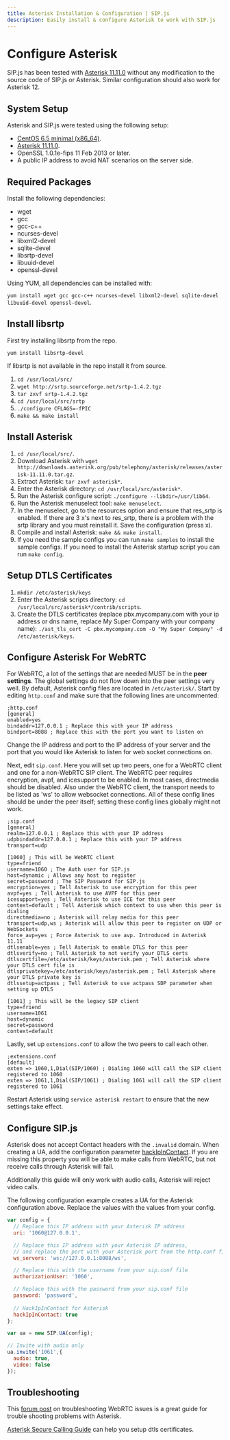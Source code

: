 ```yaml
---
title: Asterisk Installation & Configuration | SIP.js
description: Easily install & configure Asterisk to work with SIP.js
---
```


# Configure Asterisk

SIP.js has been tested with [Asterisk 11.11.0](http://downloads.asterisk.org/pub/telephony/asterisk/releases/asterisk-11.11.0.tar.gz) without any modification to the source code of SIP.js or Asterisk. Similar configuration should also work for Asterisk 12.

## System Setup

Asterisk and SIP.js were tested using the following setup:

* [CentOS 6.5 minimal (x86_64)](http://isoredirect.centos.org/centos/6/isos/x86_64/).
* [Asterisk 11.11.0](http://downloads.asterisk.org/pub/telephony/asterisk/releases/asterisk-11.11.0.tar.gz).
* OpenSSL 1.0.1e-fips 11 Feb 2013 or later.
* A public IP address to avoid NAT scenarios on the server side.

## Required Packages

Install the following dependencies:

* wget
* gcc
* gcc-c++
* ncurses-devel
* libxml2-devel
* sqlite-devel
* libsrtp-devel
* libuuid-devel
* openssl-devel

Using YUM, all dependencies can be installed with:

`yum install wget gcc gcc-c++ ncurses-devel libxml2-devel sqlite-devel libuuid-devel openssl-devel`.

## Install libsrtp

First try installing libsrtp from the repo.

`yum install libsrtp-devel` 

If libsrtp is not available in the repo install it from source.

1. `cd /usr/local/src/`
2. `wget http://srtp.sourceforge.net/srtp-1.4.2.tgz`
3. `tar zxvf srtp-1.4.2.tgz`
4. `cd /usr/local/src/srtp`
5. `./configure CFLAGS=-fPIC`
6. `make && make install`

## Install Asterisk

1. `cd /usr/local/src/`.
2. Download Asterisk with `wget http://downloads.asterisk.org/pub/telephony/asterisk/releases/asterisk-11.11.0.tar.gz`.
3. Extract Asterisk: `tar zxvf asterisk*`.
4. Enter the Asterisk directory: `cd /usr/local/src/asterisk*`.
5. Run the Asterisk configure script: `./configure --libdir=/usr/lib64`.
6. Run the Asterisk menuselect tool: `make menuselect`.
7. In the menuselect, go to the resources option and ensure that res_srtp is enabled. If there are 3 x's next to res_srtp, there is a problem with the srtp library and you must reinstall it. Save the configuration (press x).
8. Compile and install Asterisk: `make && make install`.
9. If you need the sample configs you can run `make samples` to install the sample configs. If you need to install the Asterisk startup script you can run `make config`.

## Setup DTLS Certificates

1. `mkdir /etc/asterisk/keys`
2. Enter the Asterisk scripts directory: `cd /usr/local/src/asterisk*/contrib/scripts`.
3. Create the DTLS certificates (replace pbx.mycompany.com with your ip address or dns name, replace My Super Company with your company name): `./ast_tls_cert -C pbx.mycompany.com -O "My Super Company" -d /etc/asterisk/keys`. 

## Configure Asterisk For WebRTC

For WebRTC, a lot of the settings that are needed MUST be in the **peer settings**. The global settings do not flow down into the peer settings very well.
By default, Asterisk config files are located in `/etc/asterisk/`.
Start by editing `http.conf` and make sure that the following lines are uncommented:

~~~ text
;http.conf
[general]
enabled=yes
bindaddr=127.0.0.1 ; Replace this with your IP address
bindport=8088 ; Replace this with the port you want to listen on
~~~

Change the IP address and port to the IP address of your server and the port that you would like Asterisk to listen for web socket connections on.

Next, edit `sip.conf`. Here you will set up two peers, one for a WebRTC client and one for a non-WebRTC SIP client. The WebRTC peer requires encryption, avpf, and icesupport to be enabled. In most cases, directmedia should be disabled. Also under the WebRTC client, the transport needs to be listed as 'ws' to allow websocket connections. All of these config lines should be under the peer itself; setting these config lines globally might not work.

~~~ text
;sip.conf
[general]
realm=127.0.0.1 ; Replace this with your IP address
udpbindaddr=127.0.0.1 ; Replace this with your IP address
transport=udp

[1060] ; This will be WebRTC client
type=friend
username=1060 ; The Auth user for SIP.js
host=dynamic ; Allows any host to register
secret=password ; The SIP Password for SIP.js
encryption=yes ; Tell Asterisk to use encryption for this peer
avpf=yes ; Tell Asterisk to use AVPF for this peer
icesupport=yes ; Tell Asterisk to use ICE for this peer
context=default ; Tell Asterisk which context to use when this peer is dialing
directmedia=no ; Asterisk will relay media for this peer
transport=udp,ws ; Asterisk will allow this peer to register on UDP or WebSockets
force_avp=yes ; Force Asterisk to use avp. Introduced in Asterisk 11.11
dtlsenable=yes ; Tell Asterisk to enable DTLS for this peer
dtlsverify=no ; Tell Asterisk to not verify your DTLS certs
dtlscertfile=/etc/asterisk/keys/asterisk.pem ; Tell Asterisk where your DTLS cert file is
dtlsprivatekey=/etc/asterisk/keys/asterisk.pem ; Tell Asterisk where your DTLS private key is
dtlssetup=actpass ; Tell Asterisk to use actpass SDP parameter when setting up DTLS

[1061] ; This will be the legacy SIP client
type=friend
username=1061
host=dynamic
secret=password
context=default
~~~

Lastly, set up `extensions.conf` to allow the two peers to call each other.

~~~ text
;extensions.conf
[default]
exten => 1060,1,Dial(SIP/1060) ; Dialing 1060 will call the SIP client registered to 1060
exten => 1061,1,Dial(SIP/1061) ; Dialing 1061 will call the SIP client registered to 1061
~~~

Restart Asterisk using `service asterisk restart` to ensure that the new settings take effect.

## Configure SIP.js

Asterisk does not accept Contact headers with the `.invalid` domain. When creating a UA, add the configuration parameter [hackIpInContact](http://sipjs.com/api/0.6.0/ua_configuration_parameters/#hackipincontact). If you are missing this property you will be able to make calls from WebRTC, but not receive calls through Asterisk will fail.

Additionally this guide will only work with audio calls, Asterisk will reject video calls.

The following configuration example creates a UA for the Asterisk configuration above. Replace the values with the values from your config.

~~~ javascript
var config = {
  // Replace this IP address with your Asterisk IP address
  uri: '1060@127.0.0.1',

  // Replace this IP address with your Asterisk IP address,
  // and replace the port with your Asterisk port from the http.conf file
  ws_servers: 'ws://127.0.0.1:8088/ws',

  // Replace this with the username from your sip.conf file
  authorizationUser: '1060',

  // Replace this with the password from your sip.conf file
  password: 'password',
  
  // HackIpInContact for Asterisk
  hackIpInContact: true
};

var ua = new SIP.UA(config);

// Invite with audio only
ua.invite('1061',{
  audio: true,
  video: false
});
~~~

## Troubleshooting

This [forum post](http://forums.digium.com/viewtopic.php?f=1&t=90167&sid=66fdf8cc4be5d955ba584e989a23442f) on troubleshooting WebRTC issues is a great guide for trouble shooting problems with Asterisk.

[Asterisk Secure Calling Guide](https://wiki.asterisk.org/wiki/display/AST/Secure+Calling+Tutorial) can help you setup dtls certificates.
